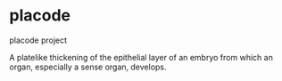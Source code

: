 # placode
placode project

A platelike thickening of the epithelial layer of an embryo from which an organ, especially a sense organ, develops.
